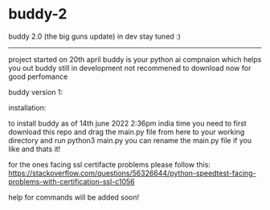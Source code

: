 # buddy-2

buddy 2.0 (the big guns update) in dev stay tuned :)
___________________________________________________________________________________________________________________________________________________________

project started on 20th april buddy is your python ai compnaion which helps you out buddy still in development not recommened to download now for good perfomance 



buddy version 1:

installation:

to install buddy as of 14th june 2022 2:36pm india time you need to first download this repo and drag the main.py file from here to your working directory
and run python3 main.py you can rename the main.py file  if you like and thats it!


for the ones facing ssl certifacte problems please follow this: https://stackoverflow.com/questions/56326644/python-speedtest-facing-problems-with-certification-ssl-c1056


help for commands will be added soon!

